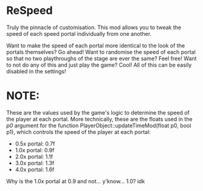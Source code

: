 # ReSpeed

Truly the <cy>pinnacle</c> of customisation. This mod allows you to tweak the speed of each speed portal <cr>individually</c> from one another.

Want to make the speed of each portal more identical to the look of the portals themselves? <cg>Go ahead!</c>
Want to randomise the speed of each portal so that no two playthroughs of the stage are ever the same? <cg>Feel free!</c>
Want to not do any of this and just play the game? <cg>Cool!</c> All of this can be easily disabled in the settings!

# NOTE:
These are the values used by the game's logic to determine the speed of the player at each portal. More technically, these are the floats used in the *p0* argument for the function PlayerObject::updateTimeMod(float p0, bool p1), which controls the speed of the player at each portal:
- 0.5x portal: 0.7f
- 1.0x portal: 0.9f
- 2.0x portal: 1.1f
- 3.0x portal: 1.3f
- 4.0x portal: 1.6f

Why is the 1.0x portal at 0.9 and not... y'know... 1.0? idk
